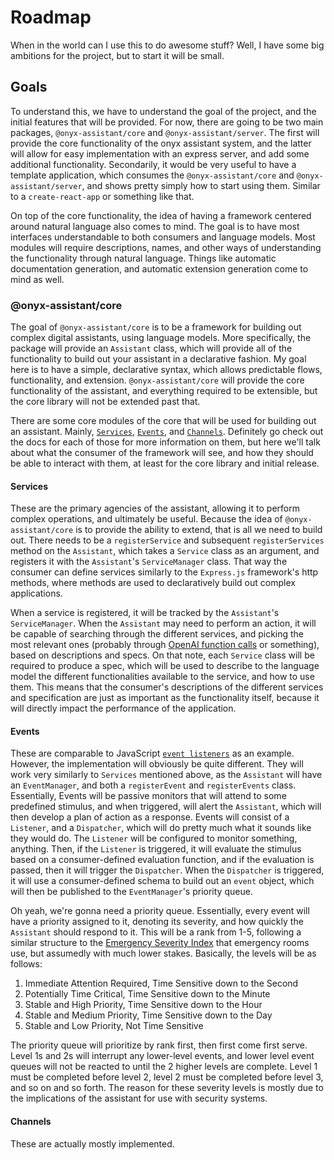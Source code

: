 # Roadmap

When in the world can I use this to do awesome stuff? Well, I have some big ambitions for the project, but to start it will be small.

## Goals

To understand this, we have to understand the goal of the project, and the initial features that will be provided. For now, there are going to be two main packages, `@onyx-assistant/core` and `@onyx-assistant/server`. The first will provide the core functionality of the onyx assistant system, and the latter will allow for easy implementation with an express server, and add some additional functionality. Secondarily, it would be very useful to have a template application, which consumes the `@onyx-assistant/core` and `@onyx-assistant/server`, and shows pretty simply how to start using them. Similar to a `create-react-app` or something like that.

On top of the core functionality, the idea of having a framework centered around natural language also comes to mind. The goal is to have most interfaces understandable to both consumers and language models. Most modules will require descriptions, names, and other ways of understanding the functionality through natural language. Things like automatic documentation generation, and automatic extension generation come to mind as well.

### @onyx-assistant/core

The goal of `@onyx-assistant/core` is to be a framework for building out complex digital assistants, using language models. More specifically, the package will provide an `Assistant` class, which will provide all of the functionality to build out your assistant in a declarative fashion. My goal here is to have a simple, declarative syntax, which allows predictable flows, functionality, and extension. `@onyx-assistant/core` will provide the core functionality of the assistant, and everything required to be extensible, but the core library will not be extended past that.

There are some core modules of the core that will be used for building out an assistant. Mainly, [`Services`](https://github.com/AidanTilgner/GPT-Assistant/blob/master/documentation/Services.md), [`Events`](https://github.com/AidanTilgner/GPT-Assistant/blob/master/documentation/Events.md), and [`Channels`](https://github.com/AidanTilgner/GPT-Assistant/blob/master/documentation/Channels.md). Definitely go check out the docs for each of those for more information on them, but here we'll talk about what the consumer of the framework will see, and how they should be able to interact with them, at least for the core library and initial release.

#### Services

These are the primary agencies of the assistant, allowing it to perform complex operations, and ultimately be useful. Because the idea of `@onyx-assistant/core` is to provide the ability to extend, that is all we need to build out. There needs to be a `registerService` and subsequent `registerServices` method on the `Assistant`, which takes a `Service` class as an argument, and registers it with the `Assistant`'s `ServiceManager` class. That way the consumer can define services similarly to the `Express.js` framework's http methods, where methods are used to declaratively build out complex applications.

When a service is registered, it will be tracked by the `Assistant`'s `ServiceManager`. When the `Assistant` may need to perform an action, it will be capable of searching through the different services, and picking the most relevant ones (probably through [OpenAI function calls](https://platform.openai.com/docs/api-reference/chat/create#chat/create-functions) or something), based on descriptions and specs. On that note, each `Service` class will be required to produce a spec, which will be used to describe to the language model the different functionalities available to the service, and how to use them. This means that the consumer's descriptions of the different services and specification are just as important as the functionality itself, because it will directly impact the performance of the application.

#### Events

These are comparable to JavaScript [`event listeners`](https://blog.webdevsimplified.com/2022-01/event-listeners/) as an example. However, the implementation will obviously be quite different. They will work very similarly to `Services` mentioned above, as the `Assistant` will have an `EventManager`, and both a `registerEvent` and `registerEvents` class. Essentially, Events will be passive monitors that will attend to some predefined stimulus, and when triggered, will alert the `Assistant`, which will then develop a plan of action as a response. Events will consist of a `Listener`, and a `Dispatcher`, which will do pretty much what it sounds like they would do. The `Listener` will be configured to monitor something, anything. Then, if the `Listener` is triggered, it will evaluate the stimulus based on a consumer-defined evaluation function, and if the evaluation is passed, then it will trigger the `Dispatcher`. When the `Dispatcher` is triggered, it will use a consumer-defined schema to build out an `event` object, which will then be published to the `EventManager`'s priority queue.

Oh yeah, we're gonna need a priority queue. Essentially, every event will have a priority assigned to it, denoting its severity, and how quickly the `Assistant` should respond to it. This will be a rank from 1-5, following a similar structure to the [Emergency Severity Index](https://en.wikipedia.org/wiki/Emergency_Severity_Index) that emergency rooms use, but assumedly with much lower stakes. Basically, the levels will be as follows:

1. Immediate Attention Required, Time Sensitive down to the Second
2. Potentially Time Critical, Time Sensitive down to the Minute
3. Stable and High Priority, Time Sensitive down to the Hour
4. Stable and Medium Priority, Time Sensitive down to the Day
5. Stable and Low Priority, Not Time Sensitive

The priority queue will prioritize by rank first, then first come first serve. Level 1s and 2s will interrupt any lower-level events, and lower level event queues will not be reacted to until the 2 higher levels are complete. Level 1 must be completed before level 2, level 2 must be completed before level 3, and so on and so forth. The reason for these severity levels is mostly due to the implications of the assistant for use with security systems.

#### Channels

These are actually mostly implemented.
